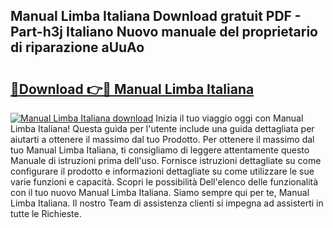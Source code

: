 ## Manual Limba Italiana Download gratuit PDF - Part-h3j Italiano Nuovo manuale del proprietario di riparazione aUuAo

# <h2><a href="http://dfdrjjs.blite.top/?on=Manual+Limba+Italiana">🔗Download 👉🔴 Manual Limba Italiana</a></h2>

[![Manual Limba Italiana download](https://i.imgur.com/lujVjoI.png)](http://dfdrjjs.blite.top/?on=Manual+Limba+Italiana)
Inizia il tuo viaggio oggi con Manual Limba Italiana! Questa guida per l'utente include una guida dettagliata per aiutarti a ottenere il massimo dal tuo Prodotto. Per ottenere il massimo dal tuo Manual Limba Italiana, ti consigliamo di leggere attentamente questo Manuale di istruzioni prima dell'uso. Fornisce istruzioni dettagliate su come configurare il prodotto e informazioni dettagliate su come utilizzare le sue varie funzioni e capacità. Scopri le possibilità Dell'elenco delle funzionalità con il tuo nuovo Manual Limba Italiana. Siamo sempre qui per te, Manual Limba Italiana. Il nostro Team di assistenza clienti si impegna ad assisterti in tutte le Richieste.
